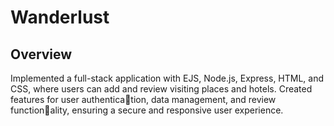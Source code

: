 # Wanderlust
## Overview 
Implemented a full-stack application with EJS, Node.js, Express, HTML, and CSS, where users can add and review visiting places and hotels. Created features for user authentication, data management, and review functionality, ensuring a secure and responsive user experience.
